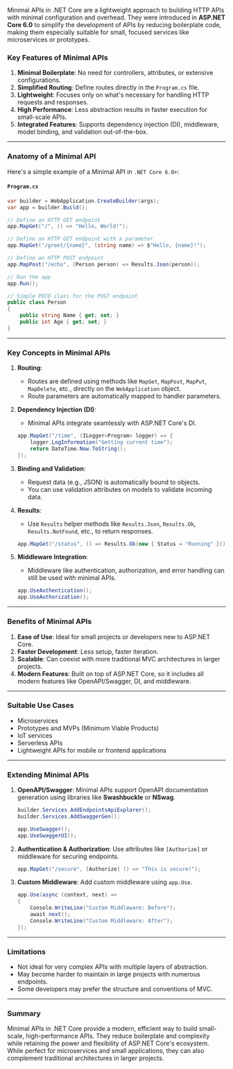 Minimal APIs in .NET Core are a lightweight approach to building HTTP APIs with minimal configuration and overhead. They were introduced in **ASP.NET Core 6.0** to simplify the development of APIs by reducing boilerplate code, making them especially suitable for small, focused services like microservices or prototypes.

### Key Features of Minimal APIs

1. **Minimal Boilerplate**: No need for controllers, attributes, or extensive configurations.
2. **Simplified Routing**: Define routes directly in the `Program.cs` file.
3. **Lightweight**: Focuses only on what's necessary for handling HTTP requests and responses.
4. **High Performance**: Less abstraction results in faster execution for small-scale APIs.
5. **Integrated Features**: Supports dependency injection (DI), middleware, model binding, and validation out-of-the-box.

---

### Anatomy of a Minimal API

Here's a simple example of a Minimal API in `.NET Core 6.0+`:

#### `Program.cs`

```csharp
var builder = WebApplication.CreateBuilder(args);
var app = builder.Build();

// Define an HTTP GET endpoint
app.MapGet("/", () => "Hello, World!");

// Define an HTTP GET endpoint with a parameter
app.MapGet("/greet/{name}", (string name) => $"Hello, {name}!");

// Define an HTTP POST endpoint
app.MapPost("/echo", (Person person) => Results.Json(person));

// Run the app
app.Run();

// Simple POCO class for the POST endpoint
public class Person
{
    public string Name { get; set; }
    public int Age { get; set; }
}
```

---

### Key Concepts in Minimal APIs

1. **Routing**:

   - Routes are defined using methods like `MapGet`, `MapPost`, `MapPut`, `MapDelete`, etc., directly on the `WebApplication` object.
   - Route parameters are automatically mapped to handler parameters.

2. **Dependency Injection (DI)**:

   - Minimal APIs integrate seamlessly with ASP.NET Core's DI.

   ```csharp
   app.MapGet("/time", (ILogger<Program> logger) => {
       logger.LogInformation("Getting current time");
       return DateTime.Now.ToString();
   });
   ```

3. **Binding and Validation**:

   - Request data (e.g., JSON) is automatically bound to objects.
   - You can use validation attributes on models to validate incoming data.

4. **Results**:

   - Use `Results` helper methods like `Results.Json`, `Results.Ok`, `Results.NotFound`, etc., to return responses.

   ```csharp
   app.MapGet("/status", () => Results.Ok(new { Status = "Running" }));
   ```

5. **Middleware Integration**:
   - Middleware like authentication, authorization, and error handling can still be used with minimal APIs.
   ```csharp
   app.UseAuthentication();
   app.UseAuthorization();
   ```

---

### Benefits of Minimal APIs

1. **Ease of Use**: Ideal for small projects or developers new to ASP.NET Core.
2. **Faster Development**: Less setup, faster iteration.
3. **Scalable**: Can coexist with more traditional MVC architectures in larger projects.
4. **Modern Features**: Built on top of ASP.NET Core, so it includes all modern features like OpenAPI/Swagger, DI, and middleware.

---

### Suitable Use Cases

- Microservices
- Prototypes and MVPs (Minimum Viable Products)
- IoT services
- Serverless APIs
- Lightweight APIs for mobile or frontend applications

---

### Extending Minimal APIs

1. **OpenAPI/Swagger**:
   Minimal APIs support OpenAPI documentation generation using libraries like **Swashbuckle** or **NSwag**.

   ```csharp
   builder.Services.AddEndpointsApiExplorer();
   builder.Services.AddSwaggerGen();

   app.UseSwagger();
   app.UseSwaggerUI();
   ```

2. **Authentication & Authorization**:
   Use attributes like `[Authorize]` or middleware for securing endpoints.

   ```csharp
   app.MapGet("/secure", [Authorize] () => "This is secure!");
   ```

3. **Custom Middleware**:
   Add custom middleware using `app.Use`.
   ```csharp
   app.Use(async (context, next) =>
   {
       Console.WriteLine("Custom Middleware: Before");
       await next();
       Console.WriteLine("Custom Middleware: After");
   });
   ```

---

### Limitations

- Not ideal for very complex APIs with multiple layers of abstraction.
- May become harder to maintain in large projects with numerous endpoints.
- Some developers may prefer the structure and conventions of MVC.

---

### Summary

Minimal APIs in .NET Core provide a modern, efficient way to build small-scale, high-performance APIs. They reduce boilerplate and complexity while retaining the power and flexibility of ASP.NET Core's ecosystem. While perfect for microservices and small applications, they can also complement traditional architectures in larger projects.
